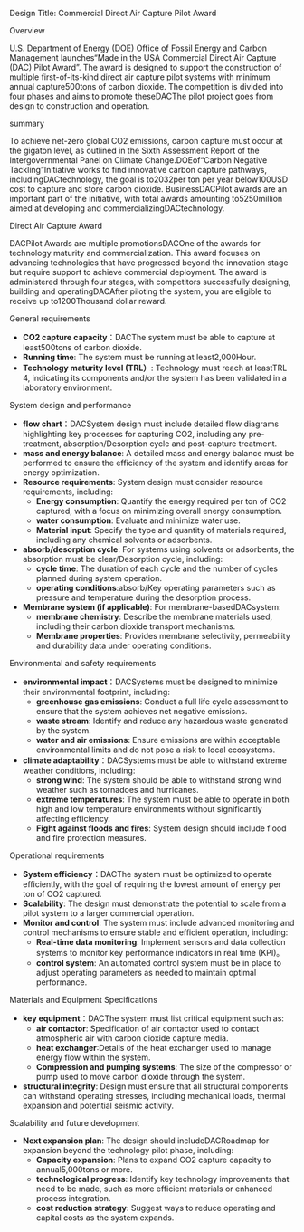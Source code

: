 Design Title: Commercial Direct Air Capture Pilot Award

Overview

U.S. Department of Energy (DOE) Office of Fossil Energy and Carbon Management launches“Made in the USA Commercial Direct Air Capture (DAC) Pilot Award”. The award is designed to support the construction of multiple first-of-its-kind direct air capture pilot systems with minimum annual capture500tons of carbon dioxide. The competition is divided into four phases and aims to promote theseDACThe pilot project goes from design to construction and operation.

summary

To achieve net-zero global CO2 emissions, carbon capture must occur at the gigaton level, as outlined in the Sixth Assessment Report of the Intergovernmental Panel on Climate Change.DOEof“Carbon Negative Tackling”Initiative works to find innovative carbon capture pathways, includingDACtechnology, the goal is to2032per ton per year below100USD cost to capture and store carbon dioxide. BusinessDACPilot awards are an important part of the initiative, with total awards amounting to5250million aimed at developing and commercializingDACtechnology.

Direct Air Capture Award

DACPilot Awards are multiple promotionsDACOne of the awards for technology maturity and commercialization. This award focuses on advancing technologies that have progressed beyond the innovation stage but require support to achieve commercial deployment. The award is administered through four stages, with competitors successfully designing, building and operatingDACAfter piloting the system, you are eligible to receive up to1200Thousand dollar reward.

General requirements

* **CO2 capture capacity**：DACThe system must be able to capture at least500tons of carbon dioxide.  
* **Running time**: The system must be running at least2,000Hour.  
* **Technology maturity level (TRL）**: Technology must reach at leastTRL 4, indicating its components and/or the system has been validated in a laboratory environment.

System design and performance

* **flow chart**：DACSystem design must include detailed flow diagrams highlighting key processes for capturing CO2, including any pre-treatment, absorption/Desorption cycle and post-capture treatment.  
* **mass and energy balance**: A detailed mass and energy balance must be performed to ensure the efficiency of the system and identify areas for energy optimization.  
* **Resource requirements**: System design must consider resource requirements, including:  
  * **Energy consumption**: Quantify the energy required per ton of CO2 captured, with a focus on minimizing overall energy consumption.  
  * **water consumption**: Evaluate and minimize water use.  
  * **Material input**: Specify the type and quantity of materials required, including any chemical solvents or adsorbents.  
* **absorb/desorption cycle**: For systems using solvents or adsorbents, the absorption must be clear/Desorption cycle, including:  
  * **cycle time**: The duration of each cycle and the number of cycles planned during system operation.  
  * **operating conditions**:absorb/Key operating parameters such as pressure and temperature during the desorption process.  
* **Membrane system (if applicable)**: For membrane-basedDACsystem:  
  * **membrane chemistry**: Describe the membrane materials used, including their carbon dioxide transport mechanisms.  
  * **Membrane properties**: Provides membrane selectivity, permeability and durability data under operating conditions.

Environmental and safety requirements

* **environmental impact**：DACSystems must be designed to minimize their environmental footprint, including:  
  * **greenhouse gas emissions**: Conduct a full life cycle assessment to ensure that the system achieves net negative emissions.  
  * **waste stream**: Identify and reduce any hazardous waste generated by the system.  
  * **water and air emissions**: Ensure emissions are within acceptable environmental limits and do not pose a risk to local ecosystems.  
* **climate adaptability**：DACSystems must be able to withstand extreme weather conditions, including:  
  * **strong wind**: The system should be able to withstand strong wind weather such as tornadoes and hurricanes.  
  * **extreme temperatures**: The system must be able to operate in both high and low temperature environments without significantly affecting efficiency.  
  * **Fight against floods and fires**: System design should include flood and fire protection measures.

Operational requirements

* **System efficiency**：DACThe system must be optimized to operate efficiently, with the goal of requiring the lowest amount of energy per ton of CO2 captured.  
* **Scalability**: The design must demonstrate the potential to scale from a pilot system to a larger commercial operation.  
* **Monitor and control**: The system must include advanced monitoring and control mechanisms to ensure stable and efficient operation, including:  
  * **Real-time data monitoring**: Implement sensors and data collection systems to monitor key performance indicators in real time (KPI)。  
  * **control system**: An automated control system must be in place to adjust operating parameters as needed to maintain optimal performance.

Materials and Equipment Specifications

* **key equipment**：DACThe system must list critical equipment such as:  
  * **air contactor**: Specification of air contactor used to contact atmospheric air with carbon dioxide capture media.  
  * **heat exchanger**:Details of the heat exchanger used to manage energy flow within the system.  
  * **Compression and pumping systems**: The size of the compressor or pump used to move carbon dioxide through the system.  
* **structural integrity**: Design must ensure that all structural components can withstand operating stresses, including mechanical loads, thermal expansion and potential seismic activity.

Scalability and future development

* **Next expansion plan**: The design should includeDACRoadmap for expansion beyond the technology pilot phase, including:  
  * **Capacity expansion**: Plans to expand CO2 capture capacity to annual5,000tons or more.  
  * **technological progress**: Identify key technology improvements that need to be made, such as more efficient materials or enhanced process integration.  
  * **cost reduction strategy**: Suggest ways to reduce operating and capital costs as the system expands.